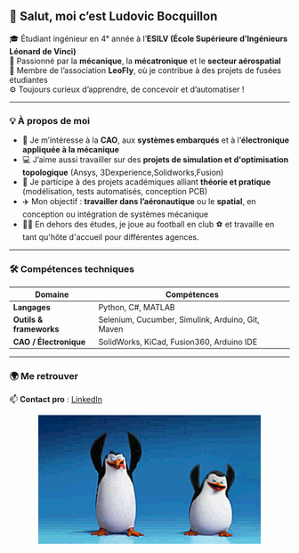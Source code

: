 ## 💫 Salut, moi c’est **Ludovic Bocquillon**

🎓 Étudiant ingénieur en 4ᵉ année à l’**ESILV (École Supérieure d’Ingénieurs Léonard de Vinci)**  
🚀 Passionné par la **mécanique**, la **mécatronique** et le **secteur aérospatial**  
🧠 Membre de l’association **LeoFly**, où je contribue à des projets de fusées étudiantes  
⚙️ Toujours curieux d’apprendre, de concevoir et d’automatiser !

---

### 💡 À propos de moi

- 🔧 Je m’intéresse à la **CAO**, aux **systèmes embarqués** et à l’**électronique appliquée à la mécanique**
- 💻 J’aime aussi travailler sur des **projets de simulation et d'optimisation topologique** (Ansys, 3Dexperience,Solidworks,Fusion)
- 🧩 Je participe à des projets académiques alliant **théorie et pratique** (modélisation, tests automatisés, conception PCB)
- ✈️ Mon objectif : **travailler dans l’aéronautique** ou le **spatial**, en conception ou intégration de systèmes mécanique
- 🏃‍♂️ En dehors des études, je joue au football en club ⚽ et travaille en tant qu'hôte d'accueil pour différentes agences.
---

### 🛠️ Compétences techniques

| Domaine | Compétences |
|----------|-------------|
| **Langages** | Python, C#, MATLAB |
| **Outils & frameworks** | Selenium, Cucumber, Simulink, Arduino, Git, Maven |
| **CAO / Électronique** | SolidWorks, KiCad, Fusion360, Arduino IDE |

---

### 🌍 Me retrouver

📫 **Contact pro** : [LinkedIn](https://www.linkedin.com/in/ludovic-bocquillon)  



<p align="center">
  <img src="5EjY.gif" alt="GIF de présentation" width="400"/>
</p>

